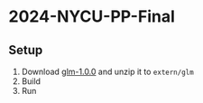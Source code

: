 # 2024-NYCU-PP-Final

## Setup
1. Download [glm-1.0.0](https://github.com/g-truc/glm/releases/tag/1.0.0) and unzip it to `extern/glm`
2. Build
3. Run